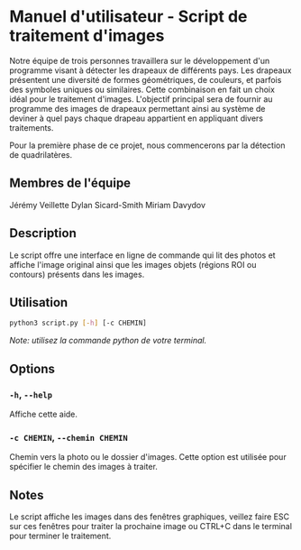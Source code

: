 # Manuel d'utilisateur - Script de traitement d'images
Notre équipe de trois personnes travaillera sur le développement d'un programme visant à détecter les drapeaux de différents pays. Les drapeaux présentent une diversité de formes géométriques, de couleurs, et parfois des symboles uniques ou similaires. Cette combinaison en fait un choix idéal pour le traitement d'images. L'objectif principal sera de fournir au programme des images de drapeaux permettant ainsi au système de deviner à quel pays chaque drapeau appartient en appliquant divers traitements.

Pour la première phase de ce projet, nous commencerons par la détection de quadrilatères.

## Membres de l'équipe
Jérémy Veillette
Dylan Sicard-Smith
Miriam Davydov

## Description
Le script offre une interface en ligne de commande qui lit des photos et affiche l'image original ainsi que les images objets (régions ROI ou contours) présents dans les images.

## Utilisation
```bash
python3 script.py [-h] [-c CHEMIN]
```

*Note: utilisez la commande python de votre terminal.*

## Options

### `-h`, `--help`

Affiche cette aide.

### `-c CHEMIN`, `--chemin CHEMIN`

Chemin vers la photo ou le dossier d'images. Cette option est utilisée pour spécifier le chemin des images à traiter.

## Notes
Le script affiche les images dans des fenêtres graphiques, veillez faire ESC sur ces fenêtres pour traiter la prochaine image ou CTRL+C dans le terminal pour terminer le traitement.
